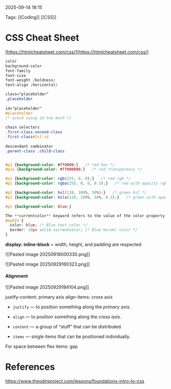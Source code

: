 
2025-09-14  18:15

Tags:  [[Coding]] [[CSS]] 

# CSS Cheat Sheet

[https://htmlcheatsheet.com/css/](https://htmlcheatsheet.com/css/)

```CSS
color
background-color
font-family
font-size
font-weight (boldness)
text-align (horizontal)
```

```CSS
class="placeholder"
.placeholder
  
id="placeholder"
#placeholder 
/* avoid using id too much */
  
chain selectors
.first-class.second-class
.first-class#1st-id
  
descendant combinator
.parent-class .child-class
```

```CSS

#p1 {background-color: #ff0000;}   /* red hex */
#p1a {background-color: #ff000080;}   /* red transparency */

#p1 {background-color: rgb(255, 0, 0);}   /* red rgb */
#p1 {background-color: rgba(255, 0, 0, 0.3);}   /* red with opacity rgba */

#p1 {background-color: hsl(120, 100%, 50%);}   /* green hsl */
#p1 {background-color: hsla(120, 100%, 50%, 0.3);}   /* green with opacity */

#p1 {background-color: blue;}

The **currentcolor** keyword refers to the value of the color property of an element:
#myDIV {
  color: blue; /* Blue text color */
  border: 10px solid currentcolor; /* Blue border color */
}

```

**display: inline-block** = width, height, and padding are respected

![[Pasted image 20250918000330.png]]

![[Pasted image 20250929160323.png]]

#### Alignment

![[Pasted image 20250929184104.png]]

justify-content: primary axis
align-items: cross axis

- `justify` — to position something along the _primary axis_.
    
- `align` — to position something along the _cross axis_.
    
- `content` — a group of “stuff” that can be distributed.
    
- `items` — single items that can be positioned individually.

For space between flex items:
gap







# References
https://www.theodinproject.com/lessons/foundations-intro-to-css
